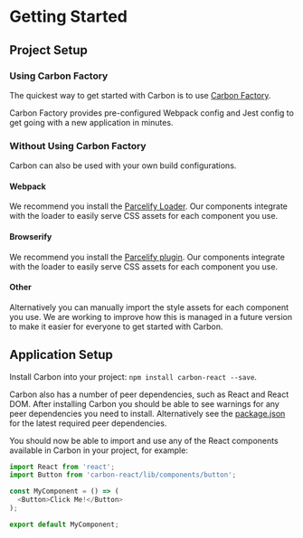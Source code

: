 # Getting Started

## Project Setup

### Using Carbon Factory

The quickest way to get started with Carbon is to use [Carbon Factory](https://github.com/sage/carbon-factory).

Carbon Factory provides pre-configured Webpack config and Jest config to get going with a new application in minutes.

### Without Using Carbon Factory

Carbon can also be used with your own build configurations.

#### Webpack

We recommend you install the [Parcelify Loader](https://www.npmjs.com/package/parcelify-loader). Our components integrate with the loader to easily serve CSS assets for each component you use.

#### Browserify

We recommend you install the [Parcelify plugin](https://www.npmjs.com/package/parcelify). Our components integrate with the loader to easily serve CSS assets for each component you use.

#### Other

Alternatively you can manually import the style assets for each component you use. We are working to improve how this is managed in a future version to make it easier for everyone to get started with Carbon.

## Application Setup

Install Carbon into your project: `npm install carbon-react --save`.

Carbon also has a number of peer dependencies, such as React and React DOM. After installing Carbon you should be able to see warnings for any peer dependencies you need to install. Alternatively see the [package.json](https://github.com/Sage/carbon/blob/master/package.json) for the latest required peer dependencies.

You should now be able to import and use any of the React components available in Carbon in your project, for example:

```js
import React from 'react';
import Button from 'carbon-react/lib/components/button';

const MyComponent = () => (
  <Button>Click Me!</Button>
);

export default MyComponent;
```
